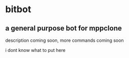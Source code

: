 # bitbot
## a general purpose bot for mppclone 
description coming soon, more commands coming soon

i dont know what to put here
